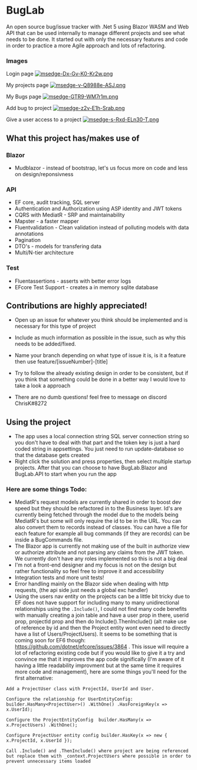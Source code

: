 # BugLab
An open source bug/issue tracker with .Net 5 using Blazor WASM and Web API that can be used internally to manage different projects and see what needs to be done. It started out with only the necessary features and code in order to practice a more Agile approach and lots of refactoring.

### Images
Login page [![msedge-Dx-Gv-K0-Kr2w.png](https://i.postimg.cc/8zNjRhGL/msedge-Dx-Gv-K0-Kr2w.png)](https://postimg.cc/GHgLrTHp)

My projects page [![msedge-v-Q8988e-ASJ.png](https://i.postimg.cc/jjj29tL5/msedge-v-Q8988e-ASJ.png)](https://postimg.cc/ZW1JvkPt)

My Bugs page [![msedge-GTR9-WM7r1m.png](https://i.postimg.cc/nh2M0CVg/msedge-GTR9-WM7r1m.png)](https://postimg.cc/TKyRP2DJ)

Add bug to project [![msedge-z2v-E1h-Srab.png](https://i.postimg.cc/4NzYHWDJ/msedge-z2v-E1h-Srab.png)](https://postimg.cc/XpYjTkNh)

Give a user access to a project [![msedge-s-Rxd-ELn30-T.png](https://i.postimg.cc/MHBmQySh/msedge-s-Rxd-ELn30-T.png)](https://postimg.cc/bSznXSdT)

## What this project has/makes use of
### Blazor
- Mudblazor - instead of bootstrap, let's us focus more on code and less on design/reponsivness

### API
- EF core, audit tracking, SQL server
- Authentication and Authorization using ASP identity and JWT tokens
- CQRS with MediatR - SRP and maintainability
- Mapster - a faster mapper
- Fluentvalidation - Clean validation instead of polluting models with data annotations
- Pagination 
- DTO's - models for transfering data
- Multi/N-tier architecture

### Test
- Fluentassertions - asserts with better error logs
- EFcore Test Support - creates a in memory sqlite database


## Contributions are highly appreciated!
- Open up an issue for whatever you think should be implemented and is necessary for this type of project
- Include as much information as possible in the issue, such as why this needs to be added/fixed.
- Name your branch depending on what type of issue it is, is it a feature then use feature/[issueNumber]-[title]
- Try to follow the already existing design in order to be consistent, but if you think that something could be done in a better way I would love to take a look a approach

- There are no dumb questions! feel free to message on discord ChrisK#8272

## Using the project
- The app uses a local connection string SQL server connection string so you don't have to deal with that part and the token key is just a hard coded string in appsettings. You just need to run update-database so that the database gets created
- Right click the solution and press properties, then select multiple startup projects. After that you can choose to have BugLab.Blazor and BugLab.API to start when you run the app

### Here are some things Todo:
- MediatR's request models are currently shared in order to boost dev speed but they should be refactored in to the Business layer. Id's are currently being fetched through the model due to the models being MediatR's but some will only require the id to be in the URL. You can also convert them to records instead of classes. You can have a file for each feature for example all bug commands (if they are records) can be inside a BugCommands file.
- The Blazor app is currently not making use of the built in authorize view or authorize attribute and not parsing any claims from the JWT token. We currently don't have any roles implemented so this is not a big deal
- I'm not a front-end designer and my focus is not on the design but rather functionality so feel free to improve it and accessibility
- Integration tests and more unit tests!
- Error handling mainly on the Blazor side when dealing with http requests, (the api side just needs a global exc handler)
- Using the users nav entity on the projects can be a little bit tricky due to EF does not have support for including many to many unidirectional relationships using the `.Include()`, I could not find many code benefits with manually creating a join table and have a user prop in there, userid prop, projectId prop and then do Include().ThenInclude() (alt make use of reference by id and then the Project entity wont even need to directly have a list of Users/ProjectUsers). It seems to be something that is coming soon for EF6 though: https://github.com/dotnet/efcore/issues/3864 . This issue will require a lot of refactoring existing code but if you would like to give it a try and convince me that it improves the app code significally (I'm aware of it having a little readability improvment but at the same time it requires more code and management), here are some things you'll need for the first alternative: 

`Add a ProjectUser class with ProjectId, UserId and User.`

`Configure the relationship for UserEntityConfig:  builder.HasMany<ProjectUser>()
                .WithOne()
                .HasForeignKey(x => x.UserId);`

`Configure the ProjectEntityConfig  builder.HasMany(x => x.ProjectUsers)
                .WithOne();`

`Configure ProjectUser entity config builder.HasKey(x => new { x.ProjectId, x.UserId });`

`Call .Include() and .ThenInclude() where project are being referenced but replace them with _context.ProjectUsers where possible in order to prevent unnecessary items loaded`



